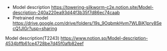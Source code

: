 - Model description
https://towering-silkworm-c2e.notion.site/Model-description-240a220ea93d44f3b35f7d86ec74caab
- Pretrained model
https://drive.google.com/drive/folders/19s_9OqbmkHvm7WLBiK1pry8SecQ1JIGr?usp=sharing

Model description(T2243)
https://www.notion.so/Model-description-4534bffb61ce4728be7d45f0afb82eef
